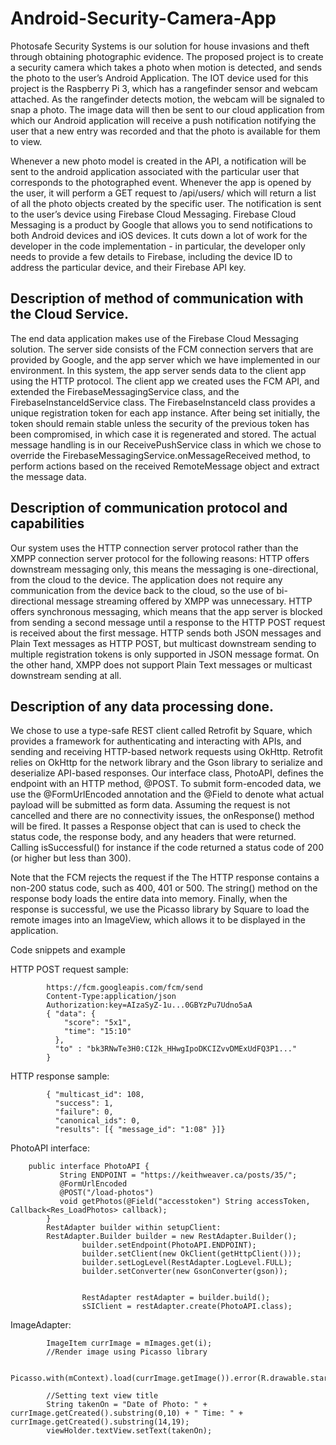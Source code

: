# Android-Security-Camera-App

Photosafe Security Systems is our solution for house invasions and theft through obtaining photographic evidence. 
The proposed project is to create a security camera which takes a photo when motion is detected, and sends the photo 
to the user’s Android Application. The IOT device used for this project is the Raspberry Pi 3, which has a rangefinder 
sensor and webcam attached. As the rangefinder detects motion, the webcam will be signaled to snap a photo. 
The image data will then be sent to our cloud application from which our Android application will receive a push 
notification notifying the user that a new entry was recorded and that the photo is available for them to view. 


Whenever a new photo model is created in the API, a notification will be sent to the android application associated with 
the particular user that corresponds to the photographed event. Whenever the app is opened by the user, it will perform a 
GET request to /api/users/<userno> which will return a list of all the photo objects created by the specific user.
The notification is sent to the user’s device using Firebase Cloud Messaging. Firebase Cloud Messaging is a product by 
Google that allows you to send notifications to both Android devices and iOS devices. It cuts down a lot of work for the 
developer in the code implementation - in particular, the developer only needs to provide a few details to Firebase, including
the device ID to address the particular device, and their Firebase API key.

## Description of method of communication with the Cloud Service. 

The end data application makes use of the Firebase Cloud Messaging solution. The server side consists of the FCM connection 
servers that are provided by Google, and the app server which we have implemented in our environment. In this system, the 
app server sends data to the client app using the HTTP protocol. The client app we created uses the FCM API, and extended the 
FirebaseMessagingService class, and the FirebaseInstanceIdService class. The FirebaseInstanceId class provides a unique 
registration token for each app instance. After being set initially, the token should remain stable unless the security of 
the previous token has been compromised, in which case it is regenerated and stored. The actual message handling is in our 
ReceivePushService class in which we chose to override the FirebaseMessagingService.onMessageReceived method, to perform 
actions based on the received RemoteMessage object and extract the message data.

## Description of communication protocol and capabilities 
Our system uses the HTTP connection server protocol rather than the XMPP connection server protocol for the following reasons: 
HTTP offers downstream messaging only, this means the messaging is one-directional, from the cloud to the device. The 
application does not require any communication from the device back to the cloud, so the use of bi-directional message 
streaming offered by XMPP was unnecessary. 
HTTP offers synchronous messaging, which means that the app server is blocked from sending a second message until a response 
to the HTTP POST request is received about the first message. 
HTTP sends both JSON messages and Plain Text messages as HTTP POST, but multicast downstream sending to multiple registration
tokens is only supported in JSON message format. On the other hand, XMPP does not support Plain Text messages or multicast 
downstream sending at all.

## Description of any data processing done.
We chose to use a type-safe REST client called Retrofit by Square, which provides a framework for authenticating and 
interacting with APIs, and sending and receiving HTTP-based network requests using OkHttp. Retrofit relies on OkHttp for the 
network library and the Gson library to serialize and deserialize API-based responses. Our interface class, PhotoAPI, defines 
the endpoint with an HTTP method, @POST. To submit form-encoded data, we use the @FormUrlEncoded annotation and the @Field to 
denote what actual payload will be submitted as form data. 
Assuming the request is not cancelled and there are no connectivity issues, the onResponse() method will be fired. It passes a 
Response object that can is used to check the status code, the response body, and any headers that were returned. Calling 
isSuccessful() for instance if the code returned a status code of 200 (or higher but less than 300). 

Note that the FCM rejects the request if the  The HTTP response contains a non-200 status code, such as 400, 401 or 500. 
The string() method on the response body loads the entire data into memory. 
Finally, when the response is successful, we use the Picasso library by Square to load the remote images into an ImageView, 
which allows it to be displayed in the application. 


Code snippets and example

HTTP POST request sample: 
```
        https://fcm.googleapis.com/fcm/send
        Content-Type:application/json
        Authorization:key=AIzaSyZ-1u...0GBYzPu7Udno5aA
        { "data": {
            "score": "5x1",
            "time": "15:10"
          },
          "to" : "bk3RNwTe3H0:CI2k_HHwgIpoDKCIZvvDMExUdFQ3P1..."
        }
```

HTTP response sample:

```
        { "multicast_id": 108,
          "success": 1,
          "failure": 0,
          "canonical_ids": 0,
          "results": [{ "message_id": "1:08" }]}
```

PhotoAPI interface: 
```
    public interface PhotoAPI {
           String ENDPOINT = "https://keithweaver.ca/posts/35/";
           @FormUrlEncoded
           @POST("/load-photos")
           void getPhotos(@Field("accesstoken") String accessToken, Callback<Res_LoadPhotos> callback);
        }
        RestAdapter builder within setupClient:
        RestAdapter.Builder builder = new RestAdapter.Builder();
                builder.setEndpoint(PhotoAPI.ENDPOINT);
                builder.setClient(new OkClient(getHttpClient()));
                builder.setLogLevel(RestAdapter.LogLevel.FULL);
                builder.setConverter(new GsonConverter(gson));


                RestAdapter restAdapter = builder.build();
                sSIClient = restAdapter.create(PhotoAPI.class);
```
ImageAdapter:

```
        ImageItem currImage = mImages.get(i);
        //Render image using Picasso library

        Picasso.with(mContext).load(currImage.getImage()).error(R.drawable.star).into(viewHolder.getMainImage());

        //Setting text view title
        String takenOn = "Date of Photo: " + currImage.getCreated().substring(0,10) + " Time: " + currImage.getCreated().substring(14,19);
        viewHolder.textView.setText(takenOn);
```



